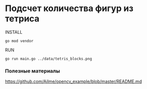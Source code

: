 # Подсчет количества фигур из тетриса

INSTALL

    go mod vendor
    
    
RUN

    go run main.go ../data/tetris_blocks.png

### Полезные материалы

https://github.com/Ailme/opencv_example/blob/master/README.md